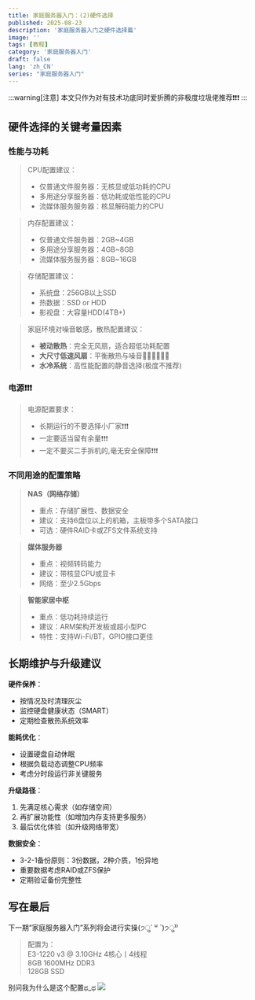 ```yaml
---
title: 家庭服务器入门：(2)硬件选择
published: 2025-08-23
description: '家庭服务器入门之硬件选择篇'
image: ''
tags: [教程]
category: '家庭服务器入门'
draft: false 
lang: 'zh_CN'
series: "家庭服务器入门"
---
```

:::warning[注意]
本文只作为对有技术功底同时爱折腾的非极度垃圾佬推荐❗❗❗
:::

## 硬件选择的关键考量因素
### 性能与功耗 
>CPU配置建议：
>- 仅普通文件服务器：无核显或低功耗的CPU
>- 多用途分享服务器：低功耗或低性能的CPU
>- 流媒体服务服务器：核显解码能力的CPU

>内存配置建议：
>- 仅普通文件服务器：2GB~4GB
>- 多用途分享服务器：4GB~8GB
>- 流媒体服务服务器：8GB~16GB

>存储配置建议：
>- 系统盘：256GB以上SSD
>- 热数据：SSD or HDD
>- 影视盘：大容量HDD(4TB+)

>家庭环境对噪音敏感，散热配置建议：
>- **被动散热**：完全无风扇，适合超低功耗配置
>- **大尺寸低速风扇**：平衡散热与噪音👍🏻👍🏻👍🏻
>- **水冷系统**：高性能配置的静音选择(极度不推荐)

### 电源❗❗❗
>电源配置要求：
>- 长期运行的不要选择小厂家❗❗❗
>- 一定要适当留有余量❗❗❗
>- 一定不要买二手拆机的,毫无安全保障❗❗❗

### 不同用途的配置策略

>**NAS（网络存储）**
>- 重点：存储扩展性、数据安全
>- 建议：支持6盘位以上的机箱，主板带多个SATA接口
>- 可选：硬件RAID卡或ZFS文件系统支持

>**媒体服务器**
>- 重点：视频转码能力
>- 建议：带核显CPU或显卡
>- 网络：至少2.5Gbps

>**智能家居中枢**
>- 重点：低功耗持续运行
>- 建议：ARM架构开发板或超小型PC
>- 特性：支持Wi-Fi/BT，GPIO接口更佳

## 长期维护与升级建议

**硬件保养**：
- 按情况及时清理灰尘
- 监控硬盘健康状态（SMART）
- 定期检查散热系统效率

**能耗优化**：
- 设置硬盘自动休眠
- 根据负载动态调整CPU频率
- 考虑分时段运行非关键服务

**升级路径**：
1. 先满足核心需求（如存储空间）
2. 再扩展功能性（如增加内存支持更多服务）
3. 最后优化体验（如升级网络带宽）

**数据安全**：
- 3-2-1备份原则：3份数据，2种介质，1份异地
- 重要数据考虑RAID或ZFS保护
- 定期验证备份完整性

## 写在最后
下一期“家庭服务器入门”系列将会进行实操(੭ु´ ᐜ `)੭ु⁾⁾
>配置为：  
>E3-1220 v3 @ 3.10GHz 4核心丨4线程  
>8GB 1600MHz DDR3  
>128GB SSD  

别问我为什么是这个配置ಥ_ಥ
![](https://cdn-js.moeworld.top/gh/AkatsukiMio/cdn1/img/3-2025/202508242146512.jpg)